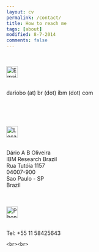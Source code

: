 ```yaml
---
layout: cv
permalink: /contact/
title: How to reach me
tags: [about]
modified: 8-7-2014
comments: false
---
```



<section>

<br>

<img src="{{ site.url }}/images/contact/email.png" alt="Email" width="30"> <br><br>

dariobo (at) br (dot) ibm (dot) com

<br>
<br><br>

  <img src="{{ site.url }}/images/contact/location.png" alt="Location" width="30"> <br><br>

Dário A B Oliveira <br>
IBM Research Brazil<br>
Rua Tutóia 1157<br>
04007-900<br>
 Sao Paulo - SP<br>
 Brazil<br>
 
<br><br> 
<img src="{{ site.url }}/images/contact/phone.png" alt="Phone" width="30"> <br><br>

Tel: +55 11 58425643<br>  
    
    <br><br>
</section>

    
    

